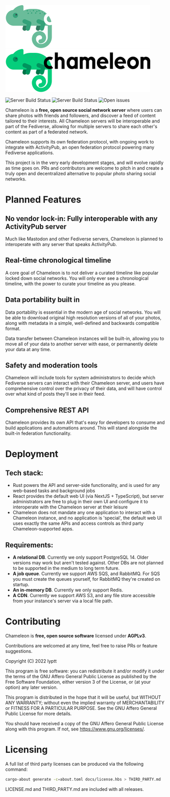 ![Chameleon](./public/static/images/logo-dark.svg#gh-dark-mode-only)
![Chameleon](./public/static/images/logo-light.svg#gh-light-mode-only)

![Server Build Status](https://img.shields.io/github/workflow/status/lyptt/chameleon/CI?label=server%20build) ![Server Build Status](https://img.shields.io/github/workflow/status/lyptt/chameleon/CI%20Web?label=ui%20build) ![Open issues](https://img.shields.io/github/issues-raw/lyptt/chameleon?color=%2300cc00)

Chameleon is a **free, open source social network server** where users can share photos with friends and followers, and discover a feed of content tailored to their interests. All Chameleon servers will be interoperable and part of the Fediverse, allowing for multiple servers to share each other's content as part of a federated network.

Chameleon supports its own federation protocol, with ongoing work to integrate with ActivityPub, an open federation protocol powering many Fediverse applications.

This project is in the very early development stages, and will evolve rapidly as time goes on. PRs and contributors are welcome to pitch in and create a truly open and decentralized alternative to popular photo sharing social networks.

# Planned Features

## No vendor lock-in: Fully interoperable with any ActivityPub server

Much like Mastodon and other Fediverse servers, Chameleon is planned to interoperate with any server that speaks ActivityPub.

## Real-time chronological timeline

A core goal of Chameleon is to not deliver a curated timeline like popular locked down social networks. You will only ever see a chronological timeline, with the power to curate your timeline as you please.

## Data portability built in

Data portability is essential in the modern age of social networks. You will be able to download original high resolution versions of all of your photos, along with metadata in a simple, well-defined and backwards compatible format.

Data transfer between Chameleon instances will be built-in, allowing you to move all of your data to another server with ease, or permanently delete your data at any time.

## Safety and moderation tools

Chameleon will include tools for system administrators to decide which Fediverse servers can interact with their Chameleon server, and users have comprehensive control over the privacy of their data, and will have control over what kind of posts they'll see in their feed.

## Comprehensive REST API

Chameleon provides its own API that's easy for developers to consume and build applications and automations around. This will stand alongside the built-in federation functionality.

# Deployment

## Tech stack:

- Rust powers the API and server-side functionality, and is used for any web-based tasks and background jobs
- React provides the default web UI (via NextJS + TypeScript), but server administrators are free to plug in their own UI and configure it to interoperate with the Chameleon server at their leisure
- Chameleon does not mandate any one application to interact with a Chameleon instance, and no application is 'special', the default web UI uses exactly the same APIs and access controls as third party Chameleon-supported apps.

## Requirements:

- **A relational DB**. Currently we only support PostgreSQL 14. Older versions may work but aren't tested against. Other DBs are not planned to be supported in the medium to long term future.
- **A job queue**. Currently we support AWS SQS, and RabbitMQ. For SQS you must create the queues yourself, for RabbitMQ they're created on startup.
- **An in-memory DB**. Currently we only support Redis.
- **A CDN**. Currently we support AWS S3, and any file store accessible from your instance's server via a local file path.

# Contributing

Chameleon is **free, open source software** licensed under **AGPLv3**.

Contributions are welcomed at any time, feel free to raise PRs or feature suggestions.

Copyright (C) 2022 lyptt

This program is free software: you can redistribute it and/or modify it under the terms of the GNU Affero General Public License as published by the Free Software Foundation, either version 3 of the License, or (at your option) any later version.

This program is distributed in the hope that it will be useful, but WITHOUT ANY WARRANTY; without even the implied warranty of MERCHANTABILITY or FITNESS FOR A PARTICULAR PURPOSE. See the GNU Affero General Public License for more details.

You should have received a copy of the GNU Affero General Public License along with this program. If not, see https://www.gnu.org/licenses/.

# Licensing

A full list of third party licenses can be produced via the following command:

```bash
cargo-about generate -c=about.toml docs/license.hbs > THIRD_PARTY.md
```

LICENSE.md and THIRD_PARTY.md are included with all releases.
